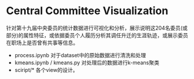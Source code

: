 # Central Committee Visualization

针对第十九届中央委员的统计数据进行可视化和分析，展示说明这204名委员(或部分)的属性特征，或依据委员个人履历分析其调任升迁的生涯轨迹，或展示委员在职场上是否曾有共事等信息。

* process.ipynb 对于dataset中的原始数据进行清洗和处理
* kmeans.ipynb / kmeans.py 对处理后的数据进行k-means聚类
* sciript/* 各个view的设计。